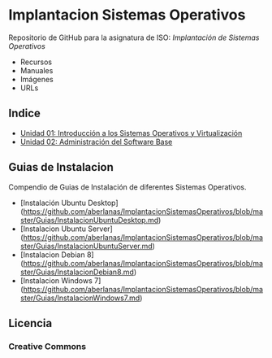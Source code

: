 # Implantacion Sistemas Operativos

Repositorio de GitHub para la asignatura de ISO: *Implantación de Sistemas Operativos*

* Recursos
* Manuales
* Imágenes
* URLs

## Indice ##
* [Unidad 01: Introducción a los Sistemas Operativos y Virtualización](https://github.com/aberlanas/ImplantacionSistemasOperativos/blob/master/Unidad_01/Readme.md)
* [Unidad 02: Administración del Software Base](https://github.com/aberlanas/ImplantacionSistemasOperativos/blob/master/Unidad_02/Readme.md)


## Guias de Instalacion

Compendio de Guias de Instalación de diferentes Sistemas Operativos.

* [Instalación Ubuntu Desktop] (https://github.com/aberlanas/ImplantacionSistemasOperativos/blob/master/Guias/InstalacionUbuntuDesktop.md)
* [Instalacion Ubuntu Server] (https://github.com/aberlanas/ImplantacionSistemasOperativos/blob/master/Guias/InstalacionUbuntuServer.md)
* [Instalacion Debian 8] (https://github.com/aberlanas/ImplantacionSistemasOperativos/blob/master/Guias/InstalacionDebian8.md)
* [Instalacion Windows 7] (https://github.com/aberlanas/ImplantacionSistemasOperativos/blob/master/Guias/InstalacionWindows7.md)

## Licencia
### Creative Commons
